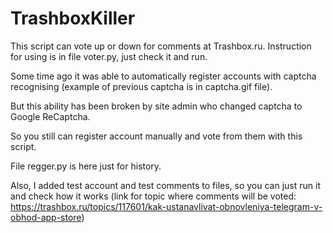 # TrashboxKiller

This script can vote up or down for comments at Trashbox.ru. Instruction for using is in file voter.py, just check it and run.

Some time ago it was able to automatically register accounts with captcha recognising (example of previous captcha is in captcha.gif file).

But this ability has been broken by site admin who changed captcha to Google ReCaptcha.

So you still can register account manually and vote from them with this script.

File regger.py is here just for history.

Also, I added test account and test comments to files, so you can just run it and check how it works (link for topic where comments will be voted: https://trashbox.ru/topics/117601/kak-ustanavlivat-obnovleniya-telegram-v-obhod-app-store)
